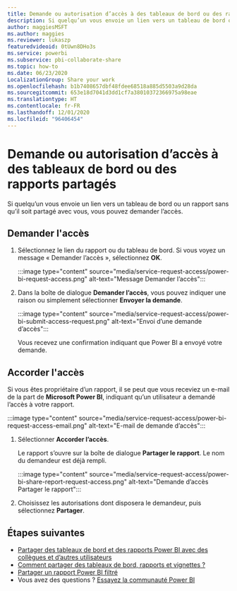 ```yaml
---
title: Demande ou autorisation d’accès à des tableaux de bord ou des rapports
description: Si quelqu’un vous envoie un lien vers un tableau de bord ou un rapport sans le partager avec vous, vous pouvez demander l’accès.
author: maggiesMSFT
ms.author: maggies
ms.reviewer: lukaszp
featuredvideoid: 0tUwn8DHo3s
ms.service: powerbi
ms.subservice: pbi-collaborate-share
ms.topic: how-to
ms.date: 06/23/2020
LocalizationGroup: Share your work
ms.openlocfilehash: b1b7408657dbf48fdee68518a885d5503a9d28da
ms.sourcegitcommit: 653e18d7041d3dd1cf7a38010372366975a98eae
ms.translationtype: HT
ms.contentlocale: fr-FR
ms.lasthandoff: 12/01/2020
ms.locfileid: "96406454"
---
```

# <a name="request-or-grant-access-to-shared-dashboards-or-reports"></a>Demande ou autorisation d’accès à des tableaux de bord ou des rapports partagés

Si quelqu’un vous envoie un lien vers un tableau de bord ou un rapport sans qu’il soit partagé avec vous, vous pouvez demander l’accès. 

## <a name="request-access"></a>Demander l'accès

1. Sélectionnez le lien du rapport ou du tableau de bord. Si vous voyez un message « Demander l’accès », sélectionnez **OK**.

    :::image type="content" source="media/service-request-access/power-bi-request-access.png" alt-text="Message Demander l’accès":::

1. Dans la boîte de dialogue **Demander l’accès**, vous pouvez indiquer une raison ou simplement sélectionner **Envoyer la demande**.

    :::image type="content" source="media/service-request-access/power-bi-submit-access-request.png" alt-text="Envoi d’une demande d’accès":::

    Vous recevez une confirmation indiquant que Power BI a envoyé votre demande.

## <a name="grant-access"></a>Accorder l'accès

Si vous êtes propriétaire d’un rapport, il se peut que vous receviez un e-mail de la part de **Microsoft Power BI**, indiquant qu’un utilisateur a demandé l’accès à votre rapport.

:::image type="content" source="media/service-request-access/power-bi-request-access-email.png" alt-text="E-mail de demande d’accès":::

1. Sélectionner **Accorder l’accès**.

    Le rapport s’ouvre sur la boîte de dialogue **Partager le rapport**. Le nom du demandeur est déjà rempli.

    :::image type="content" source="media/service-request-access/power-bi-share-report-request-access.png" alt-text="Demande d’accès Partager le rapport":::

1. Choisissez les autorisations dont disposera le demandeur, puis sélectionnez **Partager**.

## <a name="next-steps"></a>Étapes suivantes

- [Partager des tableaux de bord et des rapports Power BI avec des collègues et d’autres utilisateurs](service-share-dashboards.md)
- [Comment partager des tableaux de bord, rapports et vignettes ?](service-how-to-collaborate-distribute-dashboards-reports.md)
- [Partager un rapport Power BI filtré](service-share-reports.md)
- Vous avez des questions ? [Essayez la communauté Power BI](https://community.powerbi.com/)
